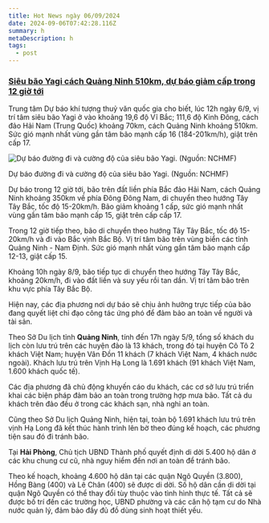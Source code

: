 ```yaml
---
title: Hot News ngày 06/09/2024
date: 2024-09-06T07:42:28.116Z
summary: h
metaDescription: h
tags:
  - post
---
```

### [Siêu bão Yagi cách Quảng Ninh 510km, dự báo giảm cấp trong 12 giờ tới](https://baomoi.com/sieu-bao-yagi-cach-quang-ninh-510km-du-bao-giam-cap-trong-12-gio-toi-c50094580.epi "Siêu bão Yagi cách Quảng Ninh 510km, dự báo giảm cấp trong 12 giờ tới")



Trung tâm Dự báo khí tượng thuỷ văn quốc gia cho biết, lúc 12h ngày 6/9, vị trí tâm siêu bão Yagi ở vào khoảng 19,6 độ Vĩ Bắc; 111,6 độ Kinh Đông, cách đảo Hải Nam (Trung Quốc) khoảng 70km, cách Quảng Ninh khoảng 510km. Sức gió mạnh nhất vùng gần tâm bão mạnh cấp 16 (184-201km/h), giật trên cấp 17.

![Dự báo đường đi và cường độ của siêu bão Yagi. (Nguồn: NCHMF)](https://cdn-i.vtcnews.vn/resize/th/upload/2024/09/06/sieu-bao-yagi-1-12231863.jpg)

Dự báo đường đi và cường độ của siêu bão Yagi. (Nguồn: NCHMF)

Dự báo trong 12 giờ tới, bão trên đất liền phía Bắc đảo Hải Nam, cách Quảng Ninh khoảng 350km về phía Đông Đông Nam, di chuyển theo hướng Tây Tây Bắc, tốc độ 15-20km/h. Bão giảm khoảng 1 cấp, sức gió mạnh nhất vùng gần tâm bão mạnh cấp 15, giật trên cấp cấp 17.

Trong 12 giờ tiếp theo, bão di chuyển theo hướng Tây Tây Bắc, tốc độ 15-20km/h và đi vào Bắc vịnh Bắc Bộ. Vị trí tâm bão trên vùng biển các tỉnh Quảng Ninh - Nam Định. Sức gió mạnh nhất vùng gần tâm bão mạnh cấp 12-13, giật cấp 15.

Khoảng 10h ngày 8/9, bão tiếp tục di chuyển theo hướng Tây Tây Bắc, khoảng 20km/h, đi vào đất liền và suy yếu rồi tan dần. Vị trí tâm bão trên khu vực phía Tây Bắc Bộ.

Hiện nay, các địa phương nơi dự báo sẽ chịu ảnh hưởng trực tiếp của bão đang quyết liệt chỉ đạo công tác ứng phó để đảm bảo an toàn về người và tài sản.

Theo Sở Du lịch tỉnh **Quảng Ninh**, tính đến 17h ngày 5/9, tổng số khách du lịch còn lưu trú trên các huyện đảo là 13 khách, trong đó tại huyện Cô Tô 2 khách Việt Nam; huyện Vân Đồn 11 khách (7 khách Việt Nam, 4 khách nước ngoài). Khách lưu trú trên Vịnh Hạ Long là 1.691 khách (91 khách Việt Nam, 1.600 khách quốc tế).

Các địa phương đã chủ động khuyến cáo du khách, các cơ sở lưu trú triển khai các biện pháp đảm bảo an toàn trong trường hợp mưa bão. Tất cả du khách trên đảo đều ở trong các khách sạn, nhà nghỉ an toàn. 

Cũng theo Sở Du lịch Quảng Ninh, hiện tại, toàn bộ 1.691 khách lưu trú trên vịnh Hạ Long đã kết thúc hành trình lên bờ theo đúng kế hoạch, các phương tiện sau đó đi tránh bão.

Tại **Hải Phòng**, Chủ tịch UBND Thành phố quyết định di dời 5.400 hộ dân ở các khu chung cư cũ, nhà nguy hiểm đến nơi an toàn để tránh bão.

Theo kế hoạch, khoảng 4.600 hộ dân tại các quận Ngô Quyền (3.800), Hồng Bàng (400) và Lê Chân (400) sẽ được di dời. Số hộ dân cần di dời tại quận Ngô Quyền có thể thay đổi tùy thuộc vào tình hình thực tế. Tất cả sẽ được bố trí đến các trường học, UBND phường và các căn hộ tạm cư do Nhà nước quản lý, đảm bảo đầy đủ đồ dùng sinh hoạt thiết yếu.